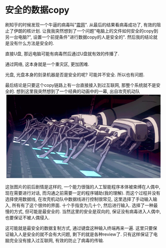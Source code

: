 # 安全的数据copy

刷知乎的时候发现一个牛逼的病毒叫"[震网](https://zh.wikipedia.org/zh-hans/%E9%9C%87%E7%BD%91)". 从最后的结果看病毒成功了, 有效的阻止了伊朗的核计划. 让我我突然想到了一个问题"电脑上的文件如何安全的copy到另一台电脑?", 设置一个前提条件"进行数据copy的人是安全的". 然后我的结论就是没有什么方法是安全的.

直接U盘, 那远电脑可能有病毒然后通过U盘就有效的传播了. 

通过网络, 这本身就是一个重灾区, 更加困难.

光盘, 光盘本身的刻录机器是否是安全的呢? 可能并不安全. 所以也有问题. 

最后结论是只要这个copy链路上有一台直接接入到过互联网, 那整个系统就不是安全的. 想到这里我突然想到了一个经典的动画中的一幕, 出自攻壳机动队 ![](./img/21-11-01.png) 

这张图片的前后剧情是这样的, 一个能力很强的人工智能程序本体被束缚在人偶中, 现在需要进行对话, 而沟通之前需要一定的程序辅助\(我的理解\). 而这个过程并没有选择使用数据线, 在攻壳机动队中数据线进行控制很常见, 这里选择了手动输入输入, 所有有了这个很帅的界面. 十个手指变为几十个, 然后进行输入. 选择了一种最慢的方式, 但可能是最安全的. 当然这里的安全是双向的, 保证没有病毒进入人偶中, 也要保证不被人偶侵入.

这可能就是最安全的数据复制方式, 通过键盘这种输入终端再来一遍. 这里只要保证输入人是安全的就不会有大问题, 剩下的就是各种review了. 只有这样保证了电脑完全没有接入过互联网, 有效的防止了病毒的传输.

